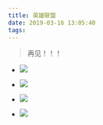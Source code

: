 ```yaml
---
title: 英雄联盟
date: 2019-03-16 13:05:40
tags:
---
```


> 再见！！！


- ![](https://beer-1256523277.cos.ap-shanghai.myqcloud.com/beer/blog/2019031601.png
)

- ![](https://beer-1256523277.cos.ap-shanghai.myqcloud.com/beer/blog/2019031602.png
)

- ![](https://beer-1256523277.cos.ap-shanghai.myqcloud.com/beer/blog/2019031603.png
)

- ![](https://beer-1256523277.cos.ap-shanghai.myqcloud.com/beer/blog/2019031604.png
)
